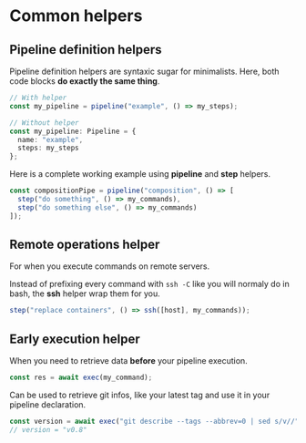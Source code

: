 # Common helpers <Badge type="warning" text="beta" />

## Pipeline definition helpers

Pipeline definition helpers are syntaxic sugar for minimalists.
Here, both code blocks **do exactly the same thing**.

```ts
// With helper
const my_pipeline = pipeline("example", () => my_steps);
```

```ts
// Without helper
const my_pipeline: Pipeline = {
  name: "example",
  steps: my_steps
};
```

Here is a complete working example using **pipeline** and **step** helpers.

```ts
const compositionPipe = pipeline("composition", () => [
  step("do something", () => my_commands),
  step("do something else", () => my_commands)
]);
```

## Remote operations helper

For when you execute commands on remote servers.

Instead of prefixing every command with `ssh -C` like you will normaly do
in bash, the **ssh** helper wrap them for you.

```ts
step("replace containers", () => ssh([host], my_commands));
```

## Early execution helper

When you need to retrieve data **before** your pipeline execution.

```ts
const res = await exec(my_command);
```

Can be used to retrieve git infos, like your latest tag and use it in your pipeline declaration.

```ts
const version = await exec("git describe --tags --abbrev=0 | sed s/v//");
// version = "v0.8"
```
